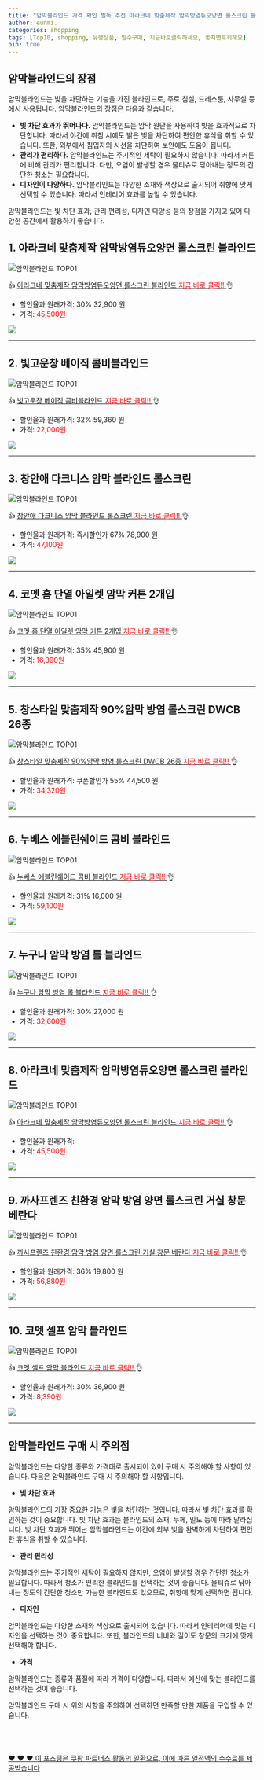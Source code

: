 ```yaml
---
title: "암막블라인드 가격 확인 필독 추천 아라크네 맞춤제작 암막방염듀오양면 롤스크린 블라인드 비교 장점 구매가이드"
author: eunmi.
categories: shopping
tags: [Top10, shopping, 유행상품, 필수구매, 지금바로클릭하세요, 놓치면후회해요]
pin: true
---
```

## 암막블라인드의 장점

암막블라인드는 빛을 차단하는 기능을 가진 블라인드로, 주로 침실, 드레스룸, 사무실 등에서 사용됩니다. 암막블라인드의 장점은 다음과 같습니다.

* **빛 차단 효과가 뛰어나다.** 암막블라인드는 암막 원단을 사용하여 빛을 효과적으로 차단합니다. 따라서 야간에 취침 시에도 밝은 빛을 차단하여 편안한 휴식을 취할 수 있습니다. 또한, 외부에서 침입자의 시선을 차단하여 보안에도 도움이 됩니다.
* **관리가 편리하다.** 암막블라인드는 주기적인 세탁이 필요하지 않습니다. 따라서 커튼에 비해 관리가 편리합니다. 다만, 오염이 발생할 경우 물티슈로 닦아내는 정도의 간단한 청소는 필요합니다.
* **디자인이 다양하다.** 암막블라인드는 다양한 소재와 색상으로 출시되어 취향에 맞게 선택할 수 있습니다. 따라서 인테리어 효과를 높일 수 있습니다.

암막블라인드는 빛 차단 효과, 관리 편리성, 디자인 다양성 등의 장점을 가지고 있어 다양한 공간에서 활용하기 좋습니다.

   

## 1. 아라크네 맞춤제작 암막방염듀오양면 롤스크린 블라인드

![암막블라인드 TOP01](https://thumbnail9.coupangcdn.com/thumbnails/remote/230x230ex/image/vendor_inventory/4faf/658b7afd948799abf2b0ae57db5765f80648043b14ee77c52afd20f7b455.jpg)


👍 [아라크네 맞춤제작 암막방염듀오양면 롤스크린 블라인드 <font color=red> 지금 바로 클릭!! </font> ](https://link.coupang.com/re/AFFSDP?lptag=AF3617701&subid=GithubCoopas&pageKey=1909283804&traceid=V0-153&itemId=3241918820&vendorItemId=71229106516) 👌 


- 할인율과 원래가격: 30%  32,900   원
- 가격: <span style='color:red'>45,500원</span>

[![](/discount_price.png)](https://link.coupang.com/re/AFFSDP?lptag=AF3617701&subid=GithubCoopas&pageKey=1909283804&traceid=V0-153&itemId=3241918820&vendorItemId=71229106516)

---


   

## 2. 빛고운창 베이직 콤비블라인드

![암막블라인드 TOP01](https://thumbnail6.coupangcdn.com/thumbnails/remote/230x230ex/image/product/image/vendoritem/2019/06/10/3277073102/045a2b7c-2786-4f50-8231-c1897d86cbfa.jpg)


👍 [빛고운창 베이직 콤비블라인드 <font color=red> 지금 바로 클릭!! </font> ](https://link.coupang.com/re/AFFSDP?lptag=AF3617701&subid=GithubCoopas&pageKey=4570486&traceid=V0-153&itemId=132066420&vendorItemId=3277073102) 👌 


- 할인율과 원래가격: 32%  59,360   원
- 가격: <span style='color:red'>22,000원</span>

[![](/discount_price.png)](https://link.coupang.com/re/AFFSDP?lptag=AF3617701&subid=GithubCoopas&pageKey=4570486&traceid=V0-153&itemId=132066420&vendorItemId=3277073102)

---


   

## 3. 창안애 다크니스 암막 블라인드 롤스크린

![암막블라인드 TOP01](https://thumbnail6.coupangcdn.com/thumbnails/remote/230x230ex/image/retail/images/5918558364351133-02527fff-3e08-4e68-ad00-1e2b5eb360dc.jpg)


👍 [창안애 다크니스 암막 블라인드 롤스크린 <font color=red> 지금 바로 클릭!! </font> ](https://link.coupang.com/re/AFFSDP?lptag=AF3617701&subid=GithubCoopas&pageKey=6778780752&traceid=V0-153&itemId=15934708960&vendorItemId=83141617231) 👌 


- 할인율과 원래가격: 즉시할인가 67%  78,900   원
- 가격: <span style='color:red'>47,100원</span>

[![](/discount_price.png)](https://link.coupang.com/re/AFFSDP?lptag=AF3617701&subid=GithubCoopas&pageKey=6778780752&traceid=V0-153&itemId=15934708960&vendorItemId=83141617231)

---


   

## 4. 코멧 홈 단열 아일렛 암막 커튼 2개입

![암막블라인드 TOP01](https://thumbnail10.coupangcdn.com/thumbnails/remote/230x230ex/image/retail/images/5984019186736020-2cdd65c2-8146-4bf1-853b-f1d4a74fdb67.jpg)


👍 [코멧 홈 단열 아일렛 암막 커튼 2개입 <font color=red> 지금 바로 클릭!! </font> ](https://link.coupang.com/re/AFFSDP?lptag=AF3617701&subid=GithubCoopas&pageKey=6711426204&traceid=V0-153&itemId=15582502876&vendorItemId=84147368793) 👌 


- 할인율과 원래가격: 35%  45,900   원
- 가격: <span style='color:red'>16,390원</span>

[![](/discount_price.png)](https://link.coupang.com/re/AFFSDP?lptag=AF3617701&subid=GithubCoopas&pageKey=6711426204&traceid=V0-153&itemId=15582502876&vendorItemId=84147368793)

---


   

## 5. 창스타일 맞춤제작 90%암막 방염 롤스크린 DWCB 26종

![암막블라인드 TOP01](https://thumbnail8.coupangcdn.com/thumbnails/remote/230x230ex/image/vendor_inventory/efab/e2be68bf273ac4ca4a7cb578a336fab844cd89293e62c9009d7690ffca4b.jpg)


👍 [창스타일 맞춤제작 90%암막 방염 롤스크린 DWCB 26종 <font color=red> 지금 바로 클릭!! </font> ](https://link.coupang.com/re/AFFSDP?lptag=AF3617701&subid=GithubCoopas&pageKey=6283763222&traceid=V0-153&itemId=12915561022&vendorItemId=80180311907) 👌 


- 할인율과 원래가격: 쿠폰할인가 55%  44,500   원
- 가격: <span style='color:red'>34,320원</span>

[![](/discount_price.png)](https://link.coupang.com/re/AFFSDP?lptag=AF3617701&subid=GithubCoopas&pageKey=6283763222&traceid=V0-153&itemId=12915561022&vendorItemId=80180311907)

---


   

## 6. 누베스 에블린쉐이드 콤비 블라인드

![암막블라인드 TOP01](https://thumbnail7.coupangcdn.com/thumbnails/remote/230x230ex/image/vendor_inventory/2af9/9001496f91b850472d1c446ce06db425c5cda05b2f3813ff73c856533d35.jpg)


👍 [누베스 에블린쉐이드 콤비 블라인드 <font color=red> 지금 바로 클릭!! </font> ](https://link.coupang.com/re/AFFSDP?lptag=AF3617701&subid=GithubCoopas&pageKey=7650953817&traceid=V0-153&itemId=20357222095&vendorItemId=80520495105) 👌 


- 할인율과 원래가격: 31%  16,000   원
- 가격: <span style='color:red'>59,100원</span>

[![](/discount_price.png)](https://link.coupang.com/re/AFFSDP?lptag=AF3617701&subid=GithubCoopas&pageKey=7650953817&traceid=V0-153&itemId=20357222095&vendorItemId=80520495105)

---


   

## 7. 누구나 암막 방염 롤 블라인드

![암막블라인드 TOP01](https://thumbnail9.coupangcdn.com/thumbnails/remote/230x230ex/image/rs_quotation_api/vg68vexk/3a3fb889830e4730ae295125b1164a8c.jpg)


👍 [누구나 암막 방염 롤 블라인드 <font color=red> 지금 바로 클릭!! </font> ](https://link.coupang.com/re/AFFSDP?lptag=AF3617701&subid=GithubCoopas&pageKey=7183665949&traceid=V0-153&itemId=18122411715&vendorItemId=85273491628) 👌 


- 할인율과 원래가격: 30%  27,000   원
- 가격: <span style='color:red'>32,600원</span>

[![](/discount_price.png)](https://link.coupang.com/re/AFFSDP?lptag=AF3617701&subid=GithubCoopas&pageKey=7183665949&traceid=V0-153&itemId=18122411715&vendorItemId=85273491628)

---


   

## 8. 아라크네 맞춤제작 암막방염듀오양면 롤스크린 블라인드

![암막블라인드 TOP01](https://thumbnail9.coupangcdn.com/thumbnails/remote/230x230ex/image/vendor_inventory/4faf/658b7afd948799abf2b0ae57db5765f80648043b14ee77c52afd20f7b455.jpg)


👍 [아라크네 맞춤제작 암막방염듀오양면 롤스크린 블라인드 <font color=red> 지금 바로 클릭!! </font> ](https://link.coupang.com/re/AFFSDP?lptag=AF3617701&subid=GithubCoopas&pageKey=1909283804&traceid=V0-153&itemId=3241918820&vendorItemId=71229106516) 👌 


- 할인율과 원래가격: 
- 가격: <span style='color:red'>45,500원</span>

[![](/discount_price.png)](https://link.coupang.com/re/AFFSDP?lptag=AF3617701&subid=GithubCoopas&pageKey=1909283804&traceid=V0-153&itemId=3241918820&vendorItemId=71229106516)

---


   

## 9. 까사프렌즈 친환경 암막 방염 양면 롤스크린 거실 창문 베란다

![암막블라인드 TOP01](https://thumbnail10.coupangcdn.com/thumbnails/remote/230x230ex/image/vendor_inventory/66e3/5988950e6ab68b7330620f379ad3fc6ba80fdbfc8023b2d40d96a2ee2f3e.jpg)


👍 [까사프렌즈 친환경 암막 방염 양면 롤스크린 거실 창문 베란다 <font color=red> 지금 바로 클릭!! </font> ](https://link.coupang.com/re/AFFSDP?lptag=AF3617701&subid=GithubCoopas&pageKey=7665716945&traceid=V0-153&itemId=20434727266&vendorItemId=87515624410) 👌 


- 할인율과 원래가격: 36%  19,800   원
- 가격: <span style='color:red'>56,880원</span>

[![](/discount_price.png)](https://link.coupang.com/re/AFFSDP?lptag=AF3617701&subid=GithubCoopas&pageKey=7665716945&traceid=V0-153&itemId=20434727266&vendorItemId=87515624410)

---


   

## 10. 코멧 셀프 암막 블라인드

![암막블라인드 TOP01](https://thumbnail8.coupangcdn.com/thumbnails/remote/230x230ex/image/retail/images/376461206659308-430b49e8-ed1c-4a6c-b7e4-bf1f31f67301.jpg)


👍 [코멧 셀프 암막 블라인드 <font color=red> 지금 바로 클릭!! </font> ](https://link.coupang.com/re/AFFSDP?lptag=AF3617701&subid=GithubCoopas&pageKey=7297787187&traceid=V0-153&itemId=18667225932&vendorItemId=85801667898) 👌 


- 할인율과 원래가격: 30%  36,900   원
- 가격: <span style='color:red'>8,390원</span>

[![](/discount_price.png)](https://link.coupang.com/re/AFFSDP?lptag=AF3617701&subid=GithubCoopas&pageKey=7297787187&traceid=V0-153&itemId=18667225932&vendorItemId=85801667898)

---
## 암막블라인드 구매 시 주의점

암막블라인드는 다양한 종류와 가격대로 출시되어 있어 구매 시 주의해야 할 사항이 있습니다. 다음은 암막블라인드 구매 시 주의해야 할 사항입니다.

* **빛 차단 효과**

암막블라인드의 가장 중요한 기능은 빛을 차단하는 것입니다. 따라서 빛 차단 효과를 확인하는 것이 중요합니다. 빛 차단 효과는 블라인드의 소재, 두께, 밀도 등에 따라 달라집니다. 빛 차단 효과가 뛰어난 암막블라인드는 야간에 외부 빛을 완벽하게 차단하여 편안한 휴식을 취할 수 있습니다.

* **관리 편리성**

암막블라인드는 주기적인 세탁이 필요하지 않지만, 오염이 발생할 경우 간단한 청소가 필요합니다. 따라서 청소가 편리한 블라인드를 선택하는 것이 좋습니다. 물티슈로 닦아내는 정도의 간단한 청소만 가능한 블라인드도 있으므로, 취향에 맞게 선택하면 됩니다.

* **디자인**

암막블라인드는 다양한 소재와 색상으로 출시되어 있습니다. 따라서 인테리어에 맞는 디자인을 선택하는 것이 중요합니다. 또한, 블라인드의 너비와 길이도 창문의 크기에 맞게 선택해야 합니다.

* **가격**

암막블라인드는 종류와 품질에 따라 가격이 다양합니다. 따라서 예산에 맞는 블라인드를 선택하는 것이 좋습니다.

암막블라인드 구매 시 위의 사항을 주의하여 선택하면 만족할 만한 제품을 구입할 수 있습니다.<br><br><br><br><br> [ ❤ ❤ ❤ 이 포스팅은 쿠팡 파트너스 활동의 일환으로, 이에 따른 일정액의 수수료를 제공받습니다](https://link.coupang.com/a/bcEFyh)